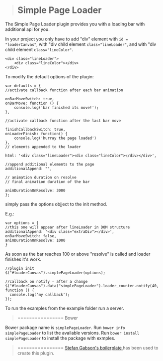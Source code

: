 > Simple Page Loader
> ================

The Simple Page Loader plugin provides you with a loading bar with additional api for you.

In your project you only have to add  "div" element with `id = "loaderCanvas"`, with "div child element `class="lineLoader"`,  and with "div child element `class="lineColor"`.

	<div class="lineLoader">
		<div class="lineColor"></div>
	</div>

To modify the default options of the plugin:

    var defaults = {
    //activate callback function after each bar animation

    onBarMoveSwitch: true,
    onBarMove: function () {
    	console.log('bar finished its move!');
    },

    //activate callback function after the last bar move

    finishCallbackSwitch: true,
    onLoaderFinish: function() {
    	console.log('hurray the page loaded')
    },
    // elements appended to the loader

    html: '<div class="lineLoader"><div class="lineColor"></div></div>',

    //append additional elements to the page
    additionalAppend: "",

    // animation duration on resolve
    // final animation duration of the bar
    
    animDurationOnResolve: 3000	   
    };

simply pass the options objject to the init method.

E.g.:

    var options = {
	//this one will appear after lineLoader in DOM structure
	additionalAppend: '<div class="extraDiv"></div>',
	onBarMoveSwitch: false,
	animDurationOnResolve: 1000
    }

As soon as the bar reaches 100 or above "resolve" is called and loader finishes it's work.

    //plugin init
    $("#loaderCanvas").simplePageLoader(options);

    //callback on notify - after a change
    $("#loaderCanvas").data("simplePageLoader").loader_counter.notify(40, function () {
      console.log('my callback');
    });

To run the examples from the example folder run a server.

> ================
> Bower

Bower package name is `simplePageLoader`.
Run `bower info simplePageLoader` to list the available versions.
Run `bower install simplePageLoader` to install the package with exmples.

> ================
[Stefan Gabson's boilerplate ](http://stefangabos.ro/jquery/jquery-plugin-boilerplate-revisited/)has been used to create this plugin.
